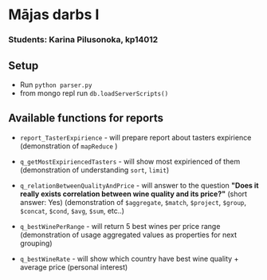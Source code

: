 # Mājas darbs I

### Students: Karina Pilusonoka, kp14012

## Setup
* Run `python parser.py`
* from mongo repl run `db.loadServerScripts()`
  
## Available functions for reports
* `report_TasterExpirience` - will prepare report about tasters expirience (demonstration of `mapReduce` )
* `q_getMostExpiriencedTasters` - will show most expirienced of them (demonstration of understanding `sort`, `limit`)
* `q_relationBetweenQualityAndPrice` - will answer to the question **"Does it really exists correlation between wine quality and its price?"** (short answer: Yes) (demonstration of `$aggregate`, `$match`, `$project`, `$group`, `$concat`, `$cond`, `$avg`, `$sum`, etc..)
* `q_bestWinePerRange` - will return 5 best wines per price range (demonstration of usage aggregated values as properties for next grouping)

* `q_bestWineRate` - will show which country have best wine quality + average price (personal interest)